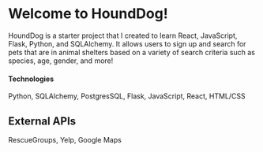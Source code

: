 # Welcome to HoundDog!

HoundDog is a starter project that I created to learn React, JavaScript, Flask, Python, and SQLAlchemy. It allows users to sign up and search for pets that are in animal shelters based on a variety of search criteria such as species, age, gender, and more!


#### Technologies
Python, SQLAlchemy, PostgresSQL, Flask, JavaScript, React, HTML/CSS

## External APIs
RescueGroups, Yelp, Google Maps

